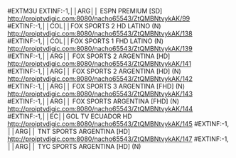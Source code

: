 #EXTM3U
EXTINF:-1,││ARG││ ESPN PREMIUM [SD]
http://proiptvdigic.com:8080/nacho65543/ZtQMBNtvykAK/99
#EXTINF:-1,││COL││FOX SPORTS 2 HD LATINO (N)
http://proiptvdigic.com:8080/nacho65543/ZtQMBNtvykAK/138
#EXTINF:-1,││COL││FOX SPORTS 1 FHD LATINO (N)
http://proiptvdigic.com:8080/nacho65543/ZtQMBNtvykAK/139
#EXTINF:-1,││ARG││  FOX SPORTS 2 ARGENTINA  [HD]
http://proiptvdigic.com:8080/nacho65543/ZtQMBNtvykAK/141
#EXTINF:-1,││ARG││  FOX SPORTS 2 ARGENTINA [HD] (N)
http://proiptvdigic.com:8080/nacho65543/ZtQMBNtvykAK/142
#EXTINF:-1,││ARG││ FOX SPORTS 3 ARGENTINA [FHD] (N)
http://proiptvdigic.com:8080/nacho65543/ZtQMBNtvykAK/143
#EXTINF:-1,││ARG││ FOX SPORTS ARGENTINA [FHD] (N)
http://proiptvdigic.com:8080/nacho65543/ZtQMBNtvykAK/144
#EXTINF:-1,││EC││GOL TV ECUADOR HD
http://proiptvdigic.com:8080/nacho65543/ZtQMBNtvykAK/145
#EXTINF:-1, ││ARG││  TNT SPORTS ARGENTINA [HD]
http://proiptvdigic.com:8080/nacho65543/ZtQMBNtvykAK/147
#EXTINF:-1, ││ARG││  TYC SPORTS ARGENTINA  [HD] (N)

